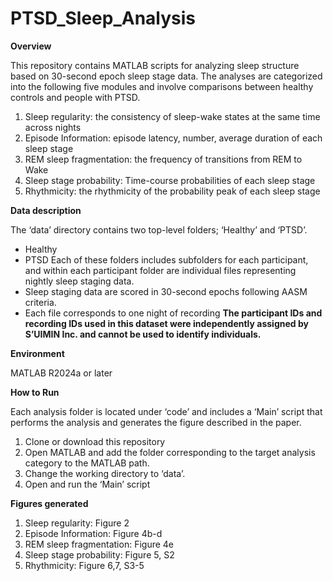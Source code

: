 # PTSD_Sleep_Analysis
**Overview**

This repository contains MATLAB scripts for analyzing sleep structure based on 30-second epoch sleep stage data. The analyses are categorized into the following five modules and involve comparisons between healthy controls and people with PTSD.

1.	Sleep regularity: the consistency of sleep-wake states at the same time across nights
2.	Episode Information: episode latency, number, average duration of each sleep stage
3.	REM sleep fragmentation: the frequency of transitions from REM to Wake
4.	Sleep stage probability: Time-course probabilities of each sleep stage
5.	Rhythmicity: the rhythmicity of the probability peak of each sleep stage


**Data description**

The ‘data’ directory contains two top-level folders; ‘Healthy’ and ‘PTSD’.
- Healthy
- PTSD
Each of these folders includes subfolders for each participant, and within each participant folder are individual files representing nightly sleep staging data.
- Sleep staging data are scored in 30-second epochs following AASM criteria.
- Each file corresponds to one night of recording
**The participant IDs and recording IDs used in this dataset were independently assigned by S’UIMIN Inc. and cannot be used to identify individuals.**


**Environment**

MATLAB R2024a or later


**How to Run**

Each analysis folder is located under ‘code’ and includes a ‘Main’ script that performs the analysis and generates the figure described in the paper.
1.	Clone or download this repository
2.	Open MATLAB and add the folder corresponding to the target analysis category to the MATLAB path.
3.	Change the working directory to ‘data’.
4.	Open and run the ‘Main’ script


**Figures generated**

1.	Sleep regularity: Figure 2
2.	Episode Information: Figure 4b-d
3.	REM sleep fragmentation: Figure 4e
4.	Sleep stage probability: Figure 5, S2
5.	Rhythmicity: Figure 6,7, S3-5

